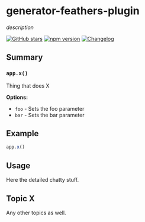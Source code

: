 # generator-feathers-plugin
*description*

[![GitHub stars](https://img.shields.io/github/stars/feathersjs/generator-feathers-plugin.png?style=social&label=Star)](https://github.com/feathersjs/generator-feathers-plugin/)
[![npm version](https://img.shields.io/npm/v/generator-feathers-plugin.png?style=flat-square)](https://www.npmjs.com/package/generator-feathers-plugin)
[![Changelog](https://img.shields.io/badge/changelog-.md-blue.png?style=flat-square)](https://github.com/feathersjs/generator-feathers-plugin/blob/master/CHANGELOG.md)


## Summary

### `app.x()`

Thing that does X

__Options:__

- `foo` - Sets the foo parameter
- `bar` - Sets the bar parameter

## Example

```js
app.x()
```

## Usage

Here the detailed chatty stuff.

## Topic X

Any other topics as well.